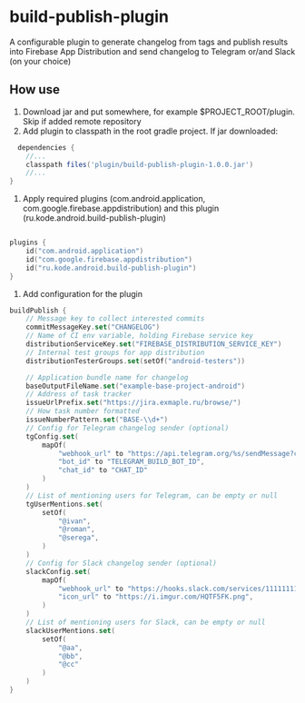 # build-publish-plugin

A configurable plugin to generate changelog from tags and publish results into Firebase App
Distribution and send changelog to Telegram or/and Slack (on your choice)

## How use

1. Download jar and put somewhere, for example $PROJECT_ROOT/plugin. Skip if added remote repository
1. Add plugin to classpath in the root gradle project. If jar downloaded:
```groovy
  dependencies {
    //...
    classpath files('plugin/build-publish-plugin-1.0.0.jar')
    //...
}
```
1. Apply required plugins (com.android.application, com.google.firebase.appdistribution)
   and this plugin (ru.kode.android.build-publish-plugin)
```kotlin

plugins {
    id("com.android.application")
    id("com.google.firebase.appdistribution")
    id("ru.kode.android.build-publish-plugin")
}
```
1. Add configuration for the plugin
```kotlin
buildPublish {
    // Message key to collect interested commits
    commitMessageKey.set("CHANGELOG")
    // Name of CI env variable, holding Firebase service key
    distributionServiceKey.set("FIREBASE_DISTRIBUTION_SERVICE_KEY")
    // Internal test groups for app distribution
    distributionTesterGroups.set(setOf("android-testers"))

    // Application bundle name for changelog
    baseOutputFileName.set("example-base-project-android")
    // Address of task tracker
    issueUrlPrefix.set("https://jira.exmaple.ru/browse/")
    // How task number formatted
    issueNumberPattern.set("BASE-\\d+")
    // Config for Telegram changelog sender (optional)
    tgConfig.set(
        mapOf(
            "webhook_url" to "https://api.telegram.org/%s/sendMessage?chat_id=%s&text=%s&parse_mode=MarkdownV2",
            "bot_id" to "TELEGRAM_BUILD_BOT_ID",
            "chat_id" to "CHAT_ID"
        )
    )
    // List of mentioning users for Telegram, can be empty or null
    tgUserMentions.set(
        setOf(
            "@ivan",
            "@roman",
            "@serega",
        )
    )
    // Config for Slack changelog sender (optional)
    slackConfig.set(
        mapOf(
            "webhook_url" to "https://hooks.slack.com/services/111111111/AAAAAAA/DDDDDDD",
            "icon_url" to "https://i.imgur.com/HQTF5FK.png",
        )
    )
    // List of mentioning users for Slack, can be empty or null
    slackUserMentions.set(
        setOf(
            "@aa",
            "@bb",
            "@cc"
        )
    )
}
```
